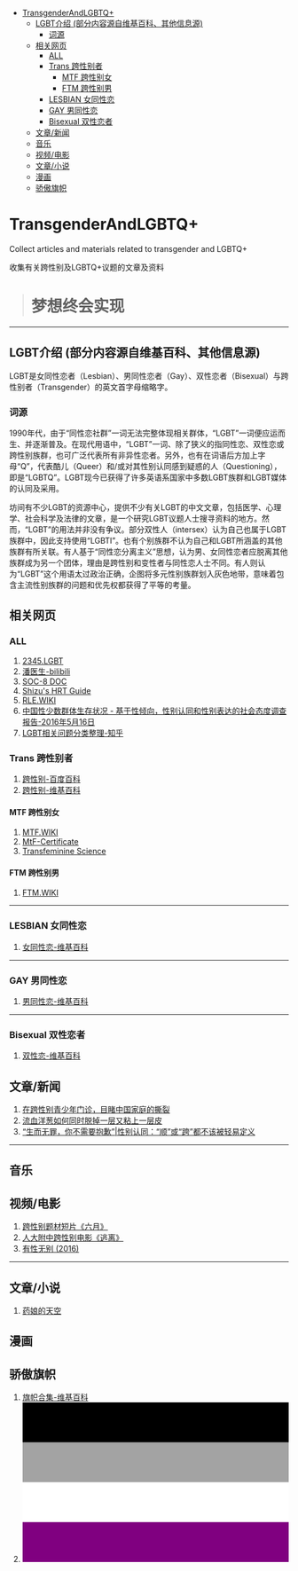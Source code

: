 
- [TransgenderAndLGBTQ+](#transgenderandlgbtq)
  - [LGBT介绍 (部分内容源自维基百科、其他信息源)](#lgbt介绍-部分内容源自维基百科其他信息源)
    - [词源](#词源)
  - [相关网页](#相关网页)
    - [ALL](#all)
    - [Trans 跨性别者](#trans-跨性别者)
      - [MTF 跨性别女](#mtf-跨性别女)
      - [FTM 跨性别男](#ftm-跨性别男)
    - [LESBIAN 女同性恋](#lesbian-女同性恋)
    - [GAY 男同性恋](#gay-男同性恋)
    - [Bisexual 双性恋者](#bisexual-双性恋者)
  - [文章/新闻](#文章新闻)
  - [音乐](#音乐)
  - [视频/电影](#视频电影)
  - [文章/小说](#文章小说)
  - [漫画](#漫画)
  - [骄傲旗帜](#骄傲旗帜)


# TransgenderAndLGBTQ+
Collect articles and materials related to transgender and LGBTQ+

收集有关跨性别及LGBTQ+议题的文章及资料

> # **梦想终会实现**
***
## LGBT介绍 (部分内容源自维基百科、其他信息源)
  LGBT是女同性恋者（Lesbian）、男同性恋者（Gay）、双性恋者（Bisexual）与跨性别者（Transgender）的英文首字母缩略字。
  ### 词源
1990年代，由于“同性恋社群”一词无法完整体现相关群体，“LGBT”一词便应运而生、并逐渐普及。在现代用语中，“LGBT”一词、除了狭义的指同性恋、双性恋或跨性别族群，也可广泛代表所有非异性恋者。另外，也有在词语后方加上字母“Q”，代表酷儿（Queer）和/或对其性别认同感到疑惑的人（Questioning），即是“LGBTQ”。LGBT现今已获得了许多英语系国家中多数LGBT族群和LGBT媒体的认同及采用。

坊间有不少LGBT的资源中心，提供不少有关LGBT的中文文章，包括医学、心理学、社会科学及法律的文章，是一个研究LGBT议题人士搜寻资料的地方。然而，“LGBT”的用法并非没有争议。部分双性人（intersex）认为自己也属于LGBT族群中，因此支持使用“LGBTI”。也有个别族群不认为自己和LGBT所涵盖的其他族群有所关联。有人基于“同性恋分离主义”思想，认为男、女同性恋者应脱离其他族群成为另一个团体，理由是跨性别和变性者与同性恋人士不同。有人则认为“LGBT”这个用语太过政治正确，企图将多元性别族群划入灰色地带，意味着包含主流性别族群的问题和优先权都获得了平等的考量。
## 相关网页
### ALL

1. [2345.LGBT](https://2345.lgbt/)
2. [潘医生-bilibili](https://space.bilibili.com/2085711307)
5. [SOC-8 DOC](https://project-trans.org/SOC-8/soc8cn/)
6. [Shizu's HRT Guide](https://docs.hrt.guide/)
7. [RLE.WIKI](https://rle.wiki/)
8. [中国性少数群体生存状况 - 基于性倾向，性别认同和性别表达的社会态度调查报告-2016年5月16日](https://www.undp.org/zh/china/publications/zhongguoxingshaoshuquntishengcunzhuangkuang-jiyuxingqingxiangxingbierentonghexingbiebiaodadeshehuitaidudiaochabaogao)
9. [LGBT相关问题分类整理-知乎](https://zhuanlan.zhihu.com/p/20111054)
### Trans 跨性别者
1. [跨性别-百度百科](https://baike.baidu.com/item/%E8%B7%A8%E6%80%A7%E5%88%AB/6234644)
2. [跨性别-维基百科](https://zh.wikipedia.org/wiki/%E8%B7%A8%E6%80%A7%E5%88%A5)
#### MTF 跨性别女
1. [MTF.WIKI](https://mtf.wiki)
2. [MtF-Certificate](https://kasuganoharuku.github.io/MtF-Certificate/)
3. [Transfeminine Science](https://tfsci.mtf.wiki/)

#### FTM 跨性别男

1. [FTM.WIKI](https://ftm.wiki/)

***

### LESBIAN 女同性恋
  1. [女同性恋-维基百科](https://zh.wikipedia.org/wiki/%E5%A5%B3%E5%90%8C%E6%80%A7%E6%88%80)
***
### GAY 男同性恋
   1. [男同性恋-维基百科](https://zh.wikipedia.org/wiki/%E7%94%B7%E5%90%8C%E6%80%A7%E6%88%80)
***
### Bisexual 双性恋者
  1. [双性恋-维基百科](https://zh.wikipedia.org/wiki/%E5%8F%8C%E6%80%A7%E6%81%8B)
## 文章/新闻
1. [在跨性别青少年门诊，目睹中国家庭的撕裂](https://mp.weixin.qq.com/s/B98WfvjXm55WX2so4zpYSw)
2. [流血洋葱如何同时脱掉一层又粘上一层皮](https://mp.weixin.qq.com/s/pWtTeFDhN-pIvaZFhDekRQ)
3. [“生而无罪，你不需要抱歉”|性别认同：“顺”或“跨”都不该被轻易定义](https://xinli.swjtu.edu.cn/info/1065/5833.htm)
***
## 音乐

## 视频/电影
1. [跨性别题材短片《六月》](https://www.bilibili.com/video/BV1V4411T7x1)
2. [人大附中跨性别电影《逃离》](https://www.bilibili.com/video/BV1Dx411b7wU/)
3. [有性无别 (2016)](https://movie.douban.com/subject/26954005/)
***
## 文章/小说
 1. [药娘的天空](https://transky.mtf.wiki/)
## 漫画
## 骄傲旗帜
 1. [旗帜合集-维基百科]()
 2. ![这是图片](./Files/flags/Asexual_Pride_Flag.svg)